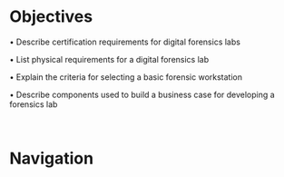 # Objectives  

• Describe certification requirements for digital forensics labs  

• List physical requirements for a digital forensics lab  

• Explain the criteria for selecting a basic forensic workstation  

• Describe components used to build a business case for developing a forensics lab  

<br>

# Navigation  

<br>

##